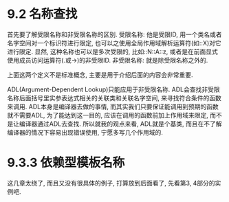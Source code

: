 # 9.2 名称查找

首先要了解受限名称和非受限名称的区别.
受限名称: 他是受限ID, 用一个类名或者名字空间对一个标识符进行限定, 也可以之使用全局作用域解析运算符(如::X)对它进行限定. 显然, 这种名称也可以是多次受限的, 比如::N::A<T>::z, 或者是在前面显式使用成员访问运算符(.或->)的非受限ID.
非受限名称: 就是除受限名称之外的.

上面这两个定义不是标准概念, 主要是用于介绍后面的内容会非常重要.

ADL(Argument-Dependent Lookup)只能应用于非受限名称. ADL会查找非受限名称后面括号里实参表达式相关的关联类和关联名字空间, 来寻找符合条件的函数来调用.
ADL本身是编译器去做的事情, 而其实我们只要保证能调用到预期的函数就不需要ADL, 为了能达到这一目的, 应该在调用的函数前加上作用域来限定, 而不是让编译器通过ADL去查找.
所以就我的观点来看, ADL就是个基类, 而且在不了解编译器的情况下容易出现错误使用, 宁愿多写几个作用域的.

# 9.3.3 依赖型模板名称

这几章太绕了, 而且又没有很具体的例子, 打算放到后面看了, 先看第3, 4部分的实例吧.